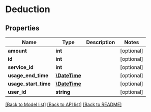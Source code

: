 # Deduction

## Properties
Name | Type | Description | Notes
------------ | ------------- | ------------- | -------------
**amount** | **int** |  | [optional] 
**id** | **int** |  | [optional] 
**service_id** | **int** |  | [optional] 
**usage_end_time** | [**\DateTime**](\DateTime.md) |  | [optional] 
**usage_start_time** | [**\DateTime**](\DateTime.md) |  | [optional] 
**user_id** | **string** |  | [optional] 

[[Back to Model list]](../README.md#documentation-for-models) [[Back to API list]](../README.md#documentation-for-api-endpoints) [[Back to README]](../README.md)


